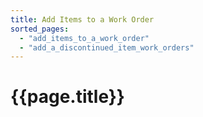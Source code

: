 ```yaml
---
title: Add Items to a Work Order
sorted_pages:
  - "add_items_to_a_work_order"
  - "add_a_discontinued_item_work_orders"
---
```

# {{page.title}}
